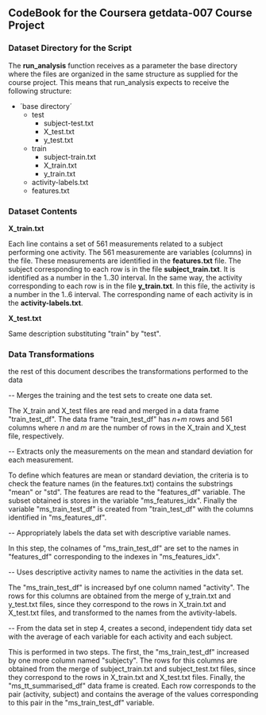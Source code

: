 ## CodeBook for the Coursera getdata-007 Course Project

### Dataset Directory for the Script

The **run_analysis** function receives as a parameter the base directory where the files are organized in the same structure as
supplied for the course project. This means that run_analysis expects to receive the following structure:

* ´base directory´
  * test
    * subject-test.txt
    * X_test.txt
    * y_test.txt
  * train
    * subject-train.txt
    * X_train.txt
    * y_train.txt
  * activity-labels.txt
  * features.txt
    
### Dataset Contents

**X_train.txt**

  Each line contains a set of 561 measurements related to a subject performing one activity. The 561 measuremente are 
  variables (columns) in the file. These measurements are identified in the **features.txt** file. 
  The subject corresponding to each row is in the file **subject_train.txt**. It is identified as
  a number in the 1..30 interval. In the same way, the activity corresponding to each row is in the file **y_train.txt**.
  In this file, the activity is a number in the 1..6 interval. 
  The corresponding name of each activity is in the **activity-labels.txt**.
      
**X_test.txt**

  Same description substituting "train" by "test".

### Data Transformations

the rest of this document describes the transformations performed to the data 

-- Merges the training and the test sets to create one data set.

The X_train and X_test files are read and merged in a data frame "train_test_df". 
The data frame "train_test_df" has *n+m* rows and 561 columns where *n* and *m* are the number of rows in the X_train and X_test file, respectively.

-- Extracts only the measurements on the mean and standard deviation for each measurement. 

To define which features are mean or standard deviation, the criteria is to check the feature names (in the features.txt)
contains the substrings "mean" or "std". 
The features are read to the "features_df" variable.
The subset obtained is stores in the variable "ms_features_idx".
Finally the variable "ms_train_test_df" is created from "train_test_df" with the columns identified in "ms_features_df". 

-- Appropriately labels the data set with descriptive variable names. 

In this step, the colnames of "ms_train_test_df" are set to the names in "features_df" corresponding to the indexes 
in "ms_features_idx".

-- Uses descriptive activity names to name the activities in the data set.

The "ms_train_test_df" is increased byf one column named "activity". The rows for this columns are obtained from the merge of
y_train.txt and y_test.txt files, since they correspond to the rows in X_train.txt and X_test.txt files, and transformed
to the names from the avtivity-labels.

-- From the data set in step 4, creates a second, independent tidy data set with the average
   of each variable for each activity and each subject. 
   
This is performed in two steps. 
The first, the "ms_train_test_df" increased by one more column named "subjecty". The rows for this columns are obtained 
from the merge of subject_train.txt and subject_test.txt files, since they correspond to the rows in X_train.txt and X_test.txt
files.
Finally, the "ms_tt_summarised_df" data frame is created. Each row corresponds to the pair (activity, subject) and 
contains the average of the values corresponding to this pair in the "ms_train_test_df" variable.
